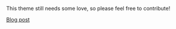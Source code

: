 This theme still needs some love, so please feel free to contribute!

[Blog post](http://cbateman.com/blog/chrome-devtools-theme/)
